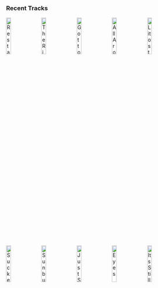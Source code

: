 ### Recent Tracks
[<img src='https://lastfm.freetls.fastly.net/i/u/300x300/0c38028f6aedef1d7c0a8c5127f4cb89.png' width='16%' height='16%' alt='Restart'>](https://www.last.fm/music/geoxor/_/restart)&nbsp;&nbsp;&nbsp;&nbsp;[<img src='https://lastfm.freetls.fastly.net/i/u/300x300/1edb8e58443349ee067072d5ac5da871.png' width='16%' height='16%' alt='The River'>](https://www.last.fm/music/aurora/_/the%2briver)&nbsp;&nbsp;&nbsp;&nbsp;[<img src='https://lastfm.freetls.fastly.net/i/u/300x300/c7c10ca52d104e58cea14a271eb41242.png' width='16%' height='16%' alt='Got to My Head'>](https://www.last.fm/music/waters/_/got%2bto%2bmy%2bhead)&nbsp;&nbsp;&nbsp;&nbsp;[<img src='https://lastfm.freetls.fastly.net/i/u/300x300/63c0a6dbd75dcd857658a9a34b0601ee.png' width='16%' height='16%' alt='All Around The World (feat. Bryn Christopher)'>](https://www.last.fm/music/matoma/_/all%2baround%2bthe%2bworld%2b%2528feat.%2bbryn%2bchristopher%2529)&nbsp;&nbsp;&nbsp;&nbsp;[<img src='https://lastfm.freetls.fastly.net/i/u/300x300/a5d4f3d135024b26952a93ad4d740e5a.png' width='16%' height='16%' alt='Litost'>](https://www.last.fm/music/x%2bambassadors/_/litost)&nbsp;&nbsp;&nbsp;&nbsp;<br>[<img src='https://lastfm.freetls.fastly.net/i/u/300x300/49776e0bf24ab4e185424685e2c3c1cb.png' width='16%' height='16%' alt='Sucker Punch'>](https://www.last.fm/music/sigrid/_/sucker%2bpunch)&nbsp;&nbsp;&nbsp;&nbsp;[<img src='https://lastfm.freetls.fastly.net/i/u/300x300/91021a019c7551861065eb79fd86c59b.png' width='16%' height='16%' alt='Sunburn'>](https://www.last.fm/music/droeloe/_/sunburn)&nbsp;&nbsp;&nbsp;&nbsp;[<img src='https://lastfm.freetls.fastly.net/i/u/300x300/6027cc611b4e5cef74f0a25aef9557bb.png' width='16%' height='16%' alt='Just Say When (Version 2.0)'>](https://www.last.fm/music/nothing%2bmore/_/just%2bsay%2bwhen%2b%2528version%2b2.0%2529)&nbsp;&nbsp;&nbsp;&nbsp;[<img src='https://lastfm.freetls.fastly.net/i/u/300x300/e23fc5daf90249fd93c6261edffa6a56.png' width='16%' height='16%' alt='Eyes'>](https://www.last.fm/music/rogue%2bwave/_/eyes)&nbsp;&nbsp;&nbsp;&nbsp;[<img src='https://lastfm.freetls.fastly.net/i/u/300x300/02f6826242524a0abe9c2c8ebc05b4e5.png' width='16%' height='16%' alt='Its Still Rock and Roll to Me'>](https://www.last.fm/music/billy%2bjoel/_/it%2527s%2bstill%2brock%2band%2broll%2bto%2bme)&nbsp;&nbsp;&nbsp;&nbsp;<br>